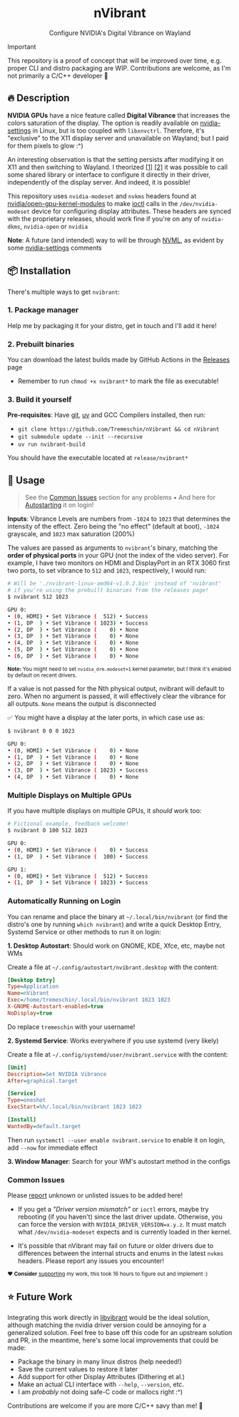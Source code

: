 <div align="center">
  <h1>nVibrant</h1>
  <p>Configure NVIDIA's Digital Vibrance on Wayland</p>
</div>

> [!IMPORTANT]
> This repository is a proof of concept that will be improved over time, e.g. proper CLI and distro packaging are WIP. Contributions are welcome, as I'm not primarily a C/C++ developer 🙂

## 🔥 Description

**NVIDIA GPUs** have a nice feature called **Digital Vibrance** that increases the colors saturation of the display. The option is readily available on [nvidia-settings](https://github.com/NVIDIA/nvidia-settings/) in Linux, but is too coupled with `libxnvctrl`. Therefore, it's "exclusive" to the X11 display server and unavailable on Wayland; but I paid for them pixels to glow :^)

An interesting observation is that the setting persists after modifying it on X11 and then switching to Wayland. I theorized [[1]](https://github.com/libvibrant/vibrantLinux/issues/27#issuecomment-2729822152) [[2]](https://www.reddit.com/r/archlinux/comments/1gx1hir/comment/mhpe2pk/?context=3) it was possible to call some shared library or interface to configure it directly in their driver, independently of the display server. And indeed, it is possible!

This repository uses `nvidia-modeset` and `nvkms` headers found at [nvidia/open-gpu-kernel-modules](https://github.com/NVIDIA/open-gpu-kernel-modules/) to make [ioctl](https://en.wikipedia.org/wiki/Ioctl) calls in the `/dev/nvidia-modeset` device for configuring display attributes. These headers are synced with the proprietary releases, should work fine if you're on any of `nvidia-dkms`, `nvidia-open` or `nvidia`

**Note**: A future (and intended) way to will be through [NVML](https://developer.nvidia.com/management-library-nvml), as evident by some [nvidia-settings](https://github.com/NVIDIA/nvidia-settings/blob/6c755d9304bf4761f2b131f0687f0ebd1fcf7cd4/src/libXNVCtrlAttributes/NvCtrlAttributesNvml.c#L1235) comments

## 📦 Installation

There's multiple ways to get `nvibrant`:

### 1. Package manager

Help me by packaging it for your distro, get in touch and I'll add it here!

### 2. Prebuilt binaries

You can download the latest builds made by GitHub Actions in the [Releases](https://github.com/Tremeschin/nVibrant/releases) page

- Remember to run `chmod +x nvibrant*` to mark the file as executable!

### 3. Build it yourself

**Pre-requisites**: Have [git](https://git-scm.com/), [uv](https://docs.astral.sh/uv) and GCC Compilers installed, then run:

- `git clone https://github.com/Tremeschin/nVibrant && cd nVibrant`
- `git submodule update --init --recursive`
- `uv run nvibrant-build`

You should have the executable located at `release/nvibrant*`

## 🚀 Usage

> See the [Common Issues](#common-issues) section for any problems • And here for [Autostarting](#automatically-running-on-login) it on login!

**Inputs**: Vibrance Levels are numbers from `-1024` to `1023` that determines the intensity of the effect. Zero being the "no effect" (default at boot), `-1024` grayscale, and `1023` max saturation (200%)

The values are passed as arguments to `nvibrant`'s binary, matching the **order of physical ports** in your GPU (not the index of the video server). For example, I have two monitors on HDMI and DisplayPort in an RTX 3060 first two ports, to set vibrance to `512` and `1023`, respectively, I would run:

```sh
# Will be './nvibrant-linux-amd64-v1.0.2.bin' instead of 'nvibrant'
# if you're using the prebuilt binaries from the releases page!
$ nvibrant 512 1023

GPU 0:
• (0, HDMI) • Set Vibrance (  512) • Success
• (1, DP  ) • Set Vibrance ( 1023) • Success
• (2, DP  ) • Set Vibrance (    0) • None
• (3, DP  ) • Set Vibrance (    0) • None
• (4, DP  ) • Set Vibrance (    0) • None
• (5, DP  ) • Set Vibrance (    0) • None
• (6, DP  ) • Set Vibrance (    0) • None
```

<sup><b>Note:</b> You might need to set `nvidia_drm.modeset=1` kernel parameter, but I think it's enabled by default on recent drivers.</sup>

If a value is not passed for the Nth physical output, nvibrant will default to zero. When no argument is passed, it will effectively clear the vibrance for all outputs. `None` means the output is disconnected

✅ You might have a display at the later ports, in which case use as:

```sh
$ nvibrant 0 0 0 1023

GPU 0:
• (0, HDMI) • Set Vibrance (    0) • None
• (1, DP  ) • Set Vibrance (    0) • None
• (2, DP  ) • Set Vibrance (    0) • None
• (3, DP  ) • Set Vibrance ( 1023) • Success
• (4, DP  ) • Set Vibrance (    0) • None
```

### Multiple Displays on Multiple GPUs

If you have multiple displays on multiple GPUs, it _should_ work too:

```sh
# Fictional example, feedback welcome!
$ nvibrant 0 100 512 1023

GPU 0:
• (0, HDMI) • Set Vibrance (    0) • Success
• (1, DP  ) • Set Vibrance (  100) • Success

GPU 1:
• (0, HDMI) • Set Vibrance (  512) • Success
• (1, DP  ) • Set Vibrance ( 1023) • Success
```

### Automatically Running on Login

You can rename and place the binary at `~/.local/bin/nvibrant` (or find the distro's one by running `which nvibrant`) and write a quick Desktop Entry, Systemd Service or other methods to run it on login:

<b>1. Desktop Autostart</b>: Should work on GNOME, KDE, Xfce, etc, maybe not WMs

Create a file at `~/.config/autostart/nvibrant.desktop` with the content:

```ini
[Desktop Entry]
Type=Application
Name=nVibrant
Exec=/home/tremeschin/.local/bin/nvibrant 1023 1023
X-GNOME-Autostart-enabled=true
NoDisplay=true
```

Do replace `tremeschin` with your username!

<b>2. Systemd Service</b>: Works everywhere if you use systemd (very likely)

Create a file at `~/.config/systemd/user/nvibrant.service` with the content:

```ini
[Unit]
Description=Set NVIDIA Vibrance
After=graphical.target

[Service]
Type=oneshot
ExecStart=%h/.local/bin/nvibrant 1023 1023

[Install]
WantedBy=default.target
```

Then run `systemctl --user enable nvibrant.service` to enable it on login, add `--now` for immediate effect

<b>3. Window Manager</b>: Search for your WM's autostart method in the configs

### Common Issues

Please [report](https://github.com/Tremeschin/nVibrant/issues) unknown or unlisted issues to be added here!

- If you get a _"Driver version mismatch"_ or `ioctl` errors, maybe try rebooting (if you haven't) since the last driver update. Otherwise, you can force the version with `NVIDIA_DRIVER_VERSION=x.y.z`. It must match what `/dev/nvidia-modeset` expects and is currently loaded in ther kernel.

- It's possible that nVibrant may fail on future or older drivers due to differences between the internal structs and enums in the latest `nvkms` headers. Please report any issues you encounter!

<sup><b>❤️ Consider</b> [supporting](https://github.com/sponsors/Tremeschin/) my work, this took 16 hours to figure out and implement :)</sup>

## ⭐️ Future Work

Integrating this work directly in [libvibrant](https://github.com/libvibrant/) would be the ideal solution, although matching the nvidia driver version could be annoying for a generalized solution. Feel free to base off this code for an upstream solution and PR, in the meantime, here's some local improvements that could be made:

- Package the binary in many linux distros (help needed!)
- Save the current values to restore it later
- Add support for other Display Attributes (Dithering et al.)
- Make an actual CLI interface with `--help`, `--version`, etc.
- I am _probably_ not doing safe-C code or mallocs right :^)

Contributions are welcome if you are more C/C++ savy than me! 🙂
